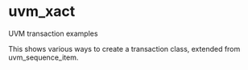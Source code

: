 # uvm_xact
UVM transaction examples

This shows various ways to create a transaction class, extended from uvm_sequence_item.
